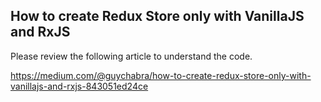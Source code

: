 How to create Redux Store only with VanillaJS and RxJS
---------
Please review the following article to understand the code.

https://medium.com/@guychabra/how-to-create-redux-store-only-with-vanillajs-and-rxjs-843051ed24ce
